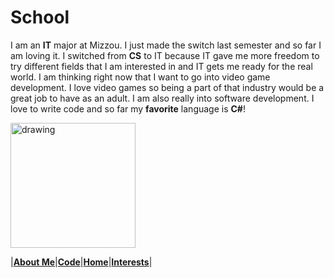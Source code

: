 # School

I am an **IT** major at Mizzou. I just made the switch last semester and so far I am loving it. 
I switched from **CS** to IT because IT gave me more freedom to try different fields that I am interested in and IT gets me ready for the real world.
I am thinking right now that I want to go into video game development. I love video games so being a part of that industry would be a great job to have as an adult. 
I am also really into software development. I love to write code and so far my **favorite** language is **C#**!

<img src = "/Pictures/C#.png" alt = "drawing" width = "200"/>


|[**About Me**](/AboutMe.md)|[**Code**](/Code.md)|[**Home**](/README.md)|[**Interests**](Interests.md)|
